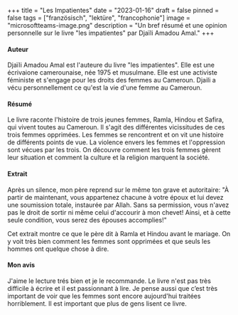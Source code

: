 +++
title = "Les Impatientes"
date = "2023-01-16"
draft = false
pinned = false
tags = ["französisch", "lektüre", "francophonie"]
image = "microsoftteams-image.png"
description = "Un bref résumé et une opinion personnelle sur le livre \"les impatientes\" par Djaïli Amadou Amal."
+++
#### Auteur

Djaïli Amadou Amal est l'auteure du livre "les impatientes". Elle est une écrivaione camerounaise, née 1975 et musulmane. Elle est une activiste féministe et s'engage pour les droits des femmes au Cameroun. Djaili a vécu personnellement ce qu'est la vie d'une femme au Cameroun.

#### Résumé

Le livre raconte l'histoire de trois jeunes femmes, Ramla, Hindou et Safira, qui vivent toutes au Cameroun. Il s'agit des différentes vicissitudes de ces trois femmes opprimées. Les femmes se rencontrent et on vit une histoire de différents points de vue. La violence envers les femmes et l'oppression sont vécues par les trois. On découvre comment les trois femmes gèrent leur situation et comment la culture et la religion marquent la société.

#### Extrait

Après un silence, mon père reprend sur le même ton grave et autoritaire: "À partir de maintenant, vous appartenez chacune à votre époux et lui devez une soumission totale, instaurée par Allah. Sans sa permission, vous n'avez pas le droit de sortir ni même celui d'accourir à mon chevet! Ainsi, et à cette seule condition, vous serez des épouses accomplies!"

Cet extrait montre ce que le père dit à Ramla et Hindou avant le mariage. On y voit très bien comment les femmes sont opprimées et que seuls les hommes ont quelque chose à dire.

#### Mon avis

J'aime le lecture trés bien et je le recommande. Le livre n'est pas très difficile à écrire et il est passionnant à lire. Je pense aussi que c’est très important de voir que les femmes sont encore aujourd'hui traitées horriblement. Il est important que plus de gens lisent ce livre.